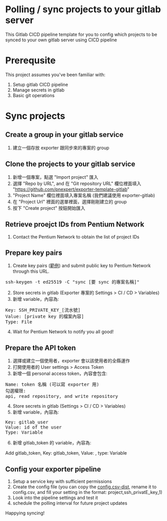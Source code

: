 # Polling / sync projects to your gitlab server 
This Gitlab CICD pipeline template for you to config which projects to be synced to your own gitlab server using CICD pipeline

# Prerequsite 
This project assumes you've been familiar with:
1. Setup gitlab CICD pipeline
2. Manage secrets in gitlab 
3. Basic git operations

# Sync projects

## Create a group in your gitlab service
1. 建立一個存放 exporter 跟同步來的專案的 group
## Clone the projects to your gitlab service
1. 新增一個專案，點選 "Import project" 匯入
2. 選擇 "Repo by URL", and 在 "Git repository URL" 欄位裡面填入 "https://github.com/pnexpert/exporter-template-gitlab" 
3. "Project Name" 欄位裡面填入專案名稱 (我們建議使用 exporter-gitlab)
4. 在 "Project Url" 裡面的選單裡面，選擇剛剛建立的 group
5. 按下 "Create project" 按鈕開始匯入

## Retrieve proejct IDs from Pentium Network
1. Contact the Pentium Network to obtain the list of project IDs

## Prepare key pairs
1. Create key pairs ([範例](https://docs.gitlab.com/ee/ssh/#generate-an-ssh-key-pair)) and submit public key to Pentium Network through this URL.

<pre>ssh-keygen -t ed25519 -C "sync [要 sync 的專案名稱]"</pre>

2. Store secrets in gitlab (Exporter 專案的 Settings > CI / CD > Variables)
3. 新增 variable，內容為:

<pre>
Key: SSH_PRIVATE_KEY_[流水號]
Value: [private key 的檔案內容]
Type: File
</pre>

4. Wait for Pentium Network to notify you all good!

## Prepare the API token
1. 選擇或建立一個使用者，exporter 會以該使用者的全縣運作
2. 打開使用者的 User settings > Access Token
3. 新增一個 personal access token，內容會包含:

<pre>
Name: token 名稱 (可以寫 exporter 用)
勾選權限:
api, read_repository, and write_repository
</pre>

4. Store secrets in gitlab (Settings > CI / CD > Variables)
5. 新增 variable，內容為:

<pre>
Key: gitlab_user
Value: id of the user
Type: Variable
</pre>

6. 新增 gitlab_token 的 variable，內容為:

Add gitlab_token, Key: gitlab_token, Value: <the created token>, type: Variable

## Config your exporter pipeline 
1. Setup a service key with sufficient permissions
2. Create the config file (you can copy the [config.csv-dist](config.csv-dist), rename it to config.csv, and fill your setting in the format: project,ssh_privatE_key_1)
3. Look into the pipeline settings and test it
3. schedule the polling interval for future project updates

Happying syncing!

